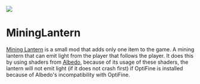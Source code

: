 [![](https://cf.way2muchnoise.eu/full_mining-lantern_downloads.svg)](https://www.curseforge.com/minecraft/mc-mods/mining-lantern)
# MiningLantern
[Mining Lantern](https://minecraft.curseforge.com/projects/mining-lantern) is a small mod that adds only one item to the game.
A mining lantern that can emit light from the player that follows the player.
It does this by using shaders from [Albedo](https://minecraft.curseforge.com/projects/albedo), because of its usage of these shaders, the lantern will not emit light (if it does not crash first) if OptiFine is installed because of Albedo's incompatibility with OptiFine.
